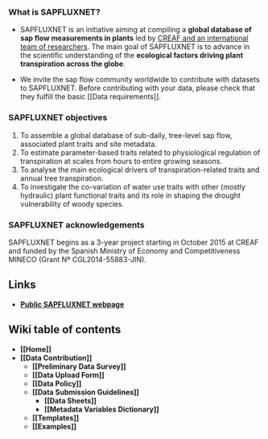 ### What is SAPFLUXNET?

*  SAPFLUXNET is an initiative aiming at compiling a **global database of sap
   flow measurements in plants** led by
   [CREAF and an international team of researchers](http://sapfluxnet.creaf.cat/app/team/).
   The main goal of SAPFLUXNET is to advance in the scientific understanding of
   the **ecological factors driving plant transpiration across the globe**.

*  We invite the sap flow community worldwide to contribute with datasets to
   SAPFLUXNET. Before contributing with your data, please check that they
   fulfill the basic [[Data requirements]].

### SAPFLUXNET objectives

1. To assemble a global database of sub-daily, tree-level sap flow, associated
   plant traits and site metadata.
2. To estimate parameter-based traits related to physiological regulation of
   transpiration at scales from hours to entire growing seasons.
3. To analyse the main ecological drivers of transpiration-related traits and
   annual tree transpiration.
4. To investigate the co-variation of water use traits with other (mostly
   hydraulic) plant functional traits and its role in shaping the drought
   vulnerability of woody species.


### SAPFLUXNET acknowledgements

SAPFLUXNET begins as a 3-year project starting in October 2015 at CREAF and
funded by the Spanish Ministry of Economy and Competitiveness MINECO (Grant Nº
CGL2014-55883-JIN).

## Links

- **[Public SAPFLUXNET webpage](http://sapfluxnet.creaf.cat/app/team/)**

## Wiki table of contents

+ **[[Home]]**
+ **[[Data Contribution]]**
  - **[[Preliminary Data Survey]]**
  - **[[Data Upload Form]]**
  - **[[Data Policy]]**
  - **[[Data Submission Guidelines]]**
    - **[[Data Sheets]]**
    - **[[Metadata Variables Dictionary]]**
  - **[[Templates]]**
  - **[[Examples]]**
